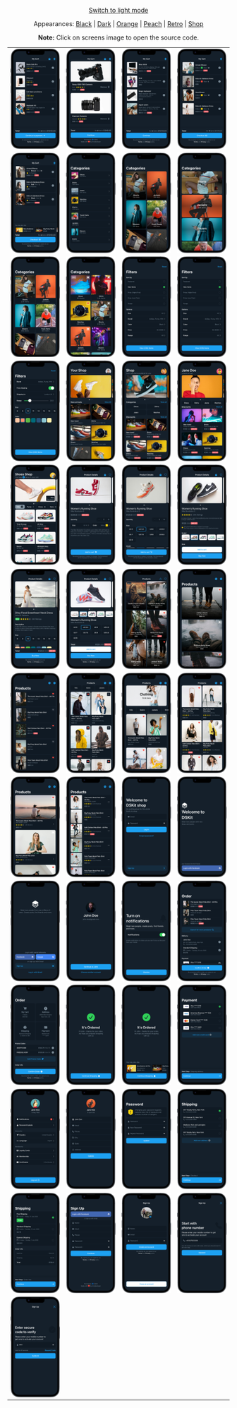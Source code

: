 <p align='center'><a href="ScreensGallery_DSKit_light.md">Switch to light mode</a></p>
<p align='center'>Appearances:
<a href="ScreensGallery_Black_dark.md">Black</a> | <a href="ScreensGallery_Dark_dark.md">Dark</a> | <a href="ScreensGallery_Orange_dark.md">Orange</a> | <a href="ScreensGallery_Peach_dark.md">Peach</a> | <a href="ScreensGallery_Retro_dark.md">Retro</a> | <a href="ScreensGallery_Shop_dark.md">Shop</a>
</p>
<p align='center'><b>Note:</b> Click on screens image to open the source code.</p>
<table style="border-collapse: collapse; border: none;">
<tr>
<td><a href="DSKitExplorer/Screens/./CartScreen1.DSKit_dark.swift" target="_blank"><img src="Content/Screenshots/./CartScreen1.DSKit_dark_screenshot_framed.png" class="img-fluid rounded work-image" alt="CartScreen1.DSKit_dark_screenshot_framed.png"></a></td>
<td><a href="DSKitExplorer/Screens/./CartScreen2.DSKit_dark.swift" target="_blank"><img src="Content/Screenshots/./CartScreen2.DSKit_dark_screenshot_framed.png" class="img-fluid rounded work-image" alt="CartScreen2.DSKit_dark_screenshot_framed.png"></a></td>
<td><a href="DSKitExplorer/Screens/./CartScreen3.DSKit_dark.swift" target="_blank"><img src="Content/Screenshots/./CartScreen3.DSKit_dark_screenshot_framed.png" class="img-fluid rounded work-image" alt="CartScreen3.DSKit_dark_screenshot_framed.png"></a></td>
<td><a href="DSKitExplorer/Screens/./CartScreen4.DSKit_dark.swift" target="_blank"><img src="Content/Screenshots/./CartScreen4.DSKit_dark_screenshot_framed.png" class="img-fluid rounded work-image" alt="CartScreen4.DSKit_dark_screenshot_framed.png"></a></td>
</tr>
<tr>
<td><a href="DSKitExplorer/Screens/./CartScreen5.DSKit_dark.swift" target="_blank"><img src="Content/Screenshots/./CartScreen5.DSKit_dark_screenshot_framed.png" class="img-fluid rounded work-image" alt="CartScreen5.DSKit_dark_screenshot_framed.png"></a></td>
<td><a href="DSKitExplorer/Screens/./Categories1.DSKit_dark.swift" target="_blank"><img src="Content/Screenshots/./Categories1.DSKit_dark_screenshot_framed.png" class="img-fluid rounded work-image" alt="Categories1.DSKit_dark_screenshot_framed.png"></a></td>
<td><a href="DSKitExplorer/Screens/./Categories2.DSKit_dark.swift" target="_blank"><img src="Content/Screenshots/./Categories2.DSKit_dark_screenshot_framed.png" class="img-fluid rounded work-image" alt="Categories2.DSKit_dark_screenshot_framed.png"></a></td>
<td><a href="DSKitExplorer/Screens/./Categories3.DSKit_dark.swift" target="_blank"><img src="Content/Screenshots/./Categories3.DSKit_dark_screenshot_framed.png" class="img-fluid rounded work-image" alt="Categories3.DSKit_dark_screenshot_framed.png"></a></td>
</tr>
<tr>
<td><a href="DSKitExplorer/Screens/./Categories4.DSKit_dark.swift" target="_blank"><img src="Content/Screenshots/./Categories4.DSKit_dark_screenshot_framed.png" class="img-fluid rounded work-image" alt="Categories4.DSKit_dark_screenshot_framed.png"></a></td>
<td><a href="DSKitExplorer/Screens/./Categories5.DSKit_dark.swift" target="_blank"><img src="Content/Screenshots/./Categories5.DSKit_dark_screenshot_framed.png" class="img-fluid rounded work-image" alt="Categories5.DSKit_dark_screenshot_framed.png"></a></td>
<td><a href="DSKitExplorer/Screens/./Filters1.DSKit_dark.swift" target="_blank"><img src="Content/Screenshots/./Filters1.DSKit_dark_screenshot_framed.png" class="img-fluid rounded work-image" alt="Filters1.DSKit_dark_screenshot_framed.png"></a></td>
<td><a href="DSKitExplorer/Screens/./Filters2.DSKit_dark.swift" target="_blank"><img src="Content/Screenshots/./Filters2.DSKit_dark_screenshot_framed.png" class="img-fluid rounded work-image" alt="Filters2.DSKit_dark_screenshot_framed.png"></a></td>
</tr>
<tr>
<td><a href="DSKitExplorer/Screens/./Filters3.DSKit_dark.swift" target="_blank"><img src="Content/Screenshots/./Filters3.DSKit_dark_screenshot_framed.png" class="img-fluid rounded work-image" alt="Filters3.DSKit_dark_screenshot_framed.png"></a></td>
<td><a href="DSKitExplorer/Screens/./HomeScreen1.DSKit_dark.swift" target="_blank"><img src="Content/Screenshots/./HomeScreen1.DSKit_dark_screenshot_framed.png" class="img-fluid rounded work-image" alt="HomeScreen1.DSKit_dark_screenshot_framed.png"></a></td>
<td><a href="DSKitExplorer/Screens/./HomeScreen2.DSKit_dark.swift" target="_blank"><img src="Content/Screenshots/./HomeScreen2.DSKit_dark_screenshot_framed.png" class="img-fluid rounded work-image" alt="HomeScreen2.DSKit_dark_screenshot_framed.png"></a></td>
<td><a href="DSKitExplorer/Screens/./HomeScreen3.DSKit_dark.swift" target="_blank"><img src="Content/Screenshots/./HomeScreen3.DSKit_dark_screenshot_framed.png" class="img-fluid rounded work-image" alt="HomeScreen3.DSKit_dark_screenshot_framed.png"></a></td>
</tr>
<tr>
<td><a href="DSKitExplorer/Screens/./HomeScreen4.DSKit_dark.swift" target="_blank"><img src="Content/Screenshots/./HomeScreen4.DSKit_dark_screenshot_framed.png" class="img-fluid rounded work-image" alt="HomeScreen4.DSKit_dark_screenshot_framed.png"></a></td>
<td><a href="DSKitExplorer/Screens/./ItemDetails1.DSKit_dark.swift" target="_blank"><img src="Content/Screenshots/./ItemDetails1.DSKit_dark_screenshot_framed.png" class="img-fluid rounded work-image" alt="ItemDetails1.DSKit_dark_screenshot_framed.png"></a></td>
<td><a href="DSKitExplorer/Screens/./ItemDetails2.DSKit_dark.swift" target="_blank"><img src="Content/Screenshots/./ItemDetails2.DSKit_dark_screenshot_framed.png" class="img-fluid rounded work-image" alt="ItemDetails2.DSKit_dark_screenshot_framed.png"></a></td>
<td><a href="DSKitExplorer/Screens/./ItemDetails3.DSKit_dark.swift" target="_blank"><img src="Content/Screenshots/./ItemDetails3.DSKit_dark_screenshot_framed.png" class="img-fluid rounded work-image" alt="ItemDetails3.DSKit_dark_screenshot_framed.png"></a></td>
</tr>
<tr>
<td><a href="DSKitExplorer/Screens/./ItemDetails4.DSKit_dark.swift" target="_blank"><img src="Content/Screenshots/./ItemDetails4.DSKit_dark_screenshot_framed.png" class="img-fluid rounded work-image" alt="ItemDetails4.DSKit_dark_screenshot_framed.png"></a></td>
<td><a href="DSKitExplorer/Screens/./ItemDetails5.DSKit_dark.swift" target="_blank"><img src="Content/Screenshots/./ItemDetails5.DSKit_dark_screenshot_framed.png" class="img-fluid rounded work-image" alt="ItemDetails5.DSKit_dark_screenshot_framed.png"></a></td>
<td><a href="DSKitExplorer/Screens/./Items1.DSKit_dark.swift" target="_blank"><img src="Content/Screenshots/./Items1.DSKit_dark_screenshot_framed.png" class="img-fluid rounded work-image" alt="Items1.DSKit_dark_screenshot_framed.png"></a></td>
<td><a href="DSKitExplorer/Screens/./Items2.DSKit_dark.swift" target="_blank"><img src="Content/Screenshots/./Items2.DSKit_dark_screenshot_framed.png" class="img-fluid rounded work-image" alt="Items2.DSKit_dark_screenshot_framed.png"></a></td>
</tr>
<tr>
<td><a href="DSKitExplorer/Screens/./Items3.DSKit_dark.swift" target="_blank"><img src="Content/Screenshots/./Items3.DSKit_dark_screenshot_framed.png" class="img-fluid rounded work-image" alt="Items3.DSKit_dark_screenshot_framed.png"></a></td>
<td><a href="DSKitExplorer/Screens/./Items4.DSKit_dark.swift" target="_blank"><img src="Content/Screenshots/./Items4.DSKit_dark_screenshot_framed.png" class="img-fluid rounded work-image" alt="Items4.DSKit_dark_screenshot_framed.png"></a></td>
<td><a href="DSKitExplorer/Screens/./Items5.DSKit_dark.swift" target="_blank"><img src="Content/Screenshots/./Items5.DSKit_dark_screenshot_framed.png" class="img-fluid rounded work-image" alt="Items5.DSKit_dark_screenshot_framed.png"></a></td>
<td><a href="DSKitExplorer/Screens/./Items6.DSKit_dark.swift" target="_blank"><img src="Content/Screenshots/./Items6.DSKit_dark_screenshot_framed.png" class="img-fluid rounded work-image" alt="Items6.DSKit_dark_screenshot_framed.png"></a></td>
</tr>
<tr>
<td><a href="DSKitExplorer/Screens/./Items7.DSKit_dark.swift" target="_blank"><img src="Content/Screenshots/./Items7.DSKit_dark_screenshot_framed.png" class="img-fluid rounded work-image" alt="Items7.DSKit_dark_screenshot_framed.png"></a></td>
<td><a href="DSKitExplorer/Screens/./Items8.DSKit_dark.swift" target="_blank"><img src="Content/Screenshots/./Items8.DSKit_dark_screenshot_framed.png" class="img-fluid rounded work-image" alt="Items8.DSKit_dark_screenshot_framed.png"></a></td>
<td><a href="DSKitExplorer/Screens/./LogInScreen1.DSKit_dark.swift" target="_blank"><img src="Content/Screenshots/./LogInScreen1.DSKit_dark_screenshot_framed.png" class="img-fluid rounded work-image" alt="LogInScreen1.DSKit_dark_screenshot_framed.png"></a></td>
<td><a href="DSKitExplorer/Screens/./LogInScreen2.DSKit_dark.swift" target="_blank"><img src="Content/Screenshots/./LogInScreen2.DSKit_dark_screenshot_framed.png" class="img-fluid rounded work-image" alt="LogInScreen2.DSKit_dark_screenshot_framed.png"></a></td>
</tr>
<tr>
<td><a href="DSKitExplorer/Screens/./LogInScreen3.DSKit_dark.swift" target="_blank"><img src="Content/Screenshots/./LogInScreen3.DSKit_dark_screenshot_framed.png" class="img-fluid rounded work-image" alt="LogInScreen3.DSKit_dark_screenshot_framed.png"></a></td>
<td><a href="DSKitExplorer/Screens/./LogInScreen4.DSKit_dark.swift" target="_blank"><img src="Content/Screenshots/./LogInScreen4.DSKit_dark_screenshot_framed.png" class="img-fluid rounded work-image" alt="LogInScreen4.DSKit_dark_screenshot_framed.png"></a></td>
<td><a href="DSKitExplorer/Screens/./NotificationsScreen1.DSKit_dark.swift" target="_blank"><img src="Content/Screenshots/./NotificationsScreen1.DSKit_dark_screenshot_framed.png" class="img-fluid rounded work-image" alt="NotificationsScreen1.DSKit_dark_screenshot_framed.png"></a></td>
<td><a href="DSKitExplorer/Screens/./Order1.DSKit_dark.swift" target="_blank"><img src="Content/Screenshots/./Order1.DSKit_dark_screenshot_framed.png" class="img-fluid rounded work-image" alt="Order1.DSKit_dark_screenshot_framed.png"></a></td>
</tr>
<tr>
<td><a href="DSKitExplorer/Screens/./Order2.DSKit_dark.swift" target="_blank"><img src="Content/Screenshots/./Order2.DSKit_dark_screenshot_framed.png" class="img-fluid rounded work-image" alt="Order2.DSKit_dark_screenshot_framed.png"></a></td>
<td><a href="DSKitExplorer/Screens/./Order3.DSKit_dark.swift" target="_blank"><img src="Content/Screenshots/./Order3.DSKit_dark_screenshot_framed.png" class="img-fluid rounded work-image" alt="Order3.DSKit_dark_screenshot_framed.png"></a></td>
<td><a href="DSKitExplorer/Screens/./Order4.DSKit_dark.swift" target="_blank"><img src="Content/Screenshots/./Order4.DSKit_dark_screenshot_framed.png" class="img-fluid rounded work-image" alt="Order4.DSKit_dark_screenshot_framed.png"></a></td>
<td><a href="DSKitExplorer/Screens/./Payment1.DSKit_dark.swift" target="_blank"><img src="Content/Screenshots/./Payment1.DSKit_dark_screenshot_framed.png" class="img-fluid rounded work-image" alt="Payment1.DSKit_dark_screenshot_framed.png"></a></td>
</tr>
<tr>
<td><a href="DSKitExplorer/Screens/./ProfileScreen1.DSKit_dark.swift" target="_blank"><img src="Content/Screenshots/./ProfileScreen1.DSKit_dark_screenshot_framed.png" class="img-fluid rounded work-image" alt="ProfileScreen1.DSKit_dark_screenshot_framed.png"></a></td>
<td><a href="DSKitExplorer/Screens/./ProfileScreen2.DSKit_dark.swift" target="_blank"><img src="Content/Screenshots/./ProfileScreen2.DSKit_dark_screenshot_framed.png" class="img-fluid rounded work-image" alt="ProfileScreen2.DSKit_dark_screenshot_framed.png"></a></td>
<td><a href="DSKitExplorer/Screens/./ProfileScreen3.DSKit_dark.swift" target="_blank"><img src="Content/Screenshots/./ProfileScreen3.DSKit_dark_screenshot_framed.png" class="img-fluid rounded work-image" alt="ProfileScreen3.DSKit_dark_screenshot_framed.png"></a></td>
<td><a href="DSKitExplorer/Screens/./Shipping1.DSKit_dark.swift" target="_blank"><img src="Content/Screenshots/./Shipping1.DSKit_dark_screenshot_framed.png" class="img-fluid rounded work-image" alt="Shipping1.DSKit_dark_screenshot_framed.png"></a></td>
</tr>
<tr>
<td><a href="DSKitExplorer/Screens/./Shipping2.DSKit_dark.swift" target="_blank"><img src="Content/Screenshots/./Shipping2.DSKit_dark_screenshot_framed.png" class="img-fluid rounded work-image" alt="Shipping2.DSKit_dark_screenshot_framed.png"></a></td>
<td><a href="DSKitExplorer/Screens/./SignUpScreen1.DSKit_dark.swift" target="_blank"><img src="Content/Screenshots/./SignUpScreen1.DSKit_dark_screenshot_framed.png" class="img-fluid rounded work-image" alt="SignUpScreen1.DSKit_dark_screenshot_framed.png"></a></td>
<td><a href="DSKitExplorer/Screens/./SignUpScreen2.DSKit_dark.swift" target="_blank"><img src="Content/Screenshots/./SignUpScreen2.DSKit_dark_screenshot_framed.png" class="img-fluid rounded work-image" alt="SignUpScreen2.DSKit_dark_screenshot_framed.png"></a></td>
<td><a href="DSKitExplorer/Screens/./SignUpScreen3.DSKit_dark.swift" target="_blank"><img src="Content/Screenshots/./SignUpScreen3.DSKit_dark_screenshot_framed.png" class="img-fluid rounded work-image" alt="SignUpScreen3.DSKit_dark_screenshot_framed.png"></a></td>
</tr>
<tr>
<td><a href="DSKitExplorer/Screens/./SignUpScreen4.DSKit_dark.swift" target="_blank"><img src="Content/Screenshots/./SignUpScreen4.DSKit_dark_screenshot_framed.png" class="img-fluid rounded work-image" alt="SignUpScreen4.DSKit_dark_screenshot_framed.png"></a></td>
</tr>
</table>
